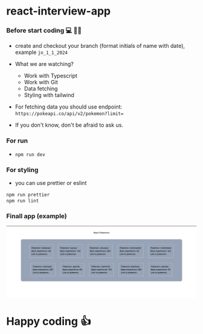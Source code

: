 # react-interview-app

### Before start coding 💻 😮‍💨

- create and checkout your branch (format initials of name with date), example `jn_1_1_2024`
- What we are watching?

  - Work with Typescript
  - Work with Git
  - Data fetching
  - Styling with tailwind

- For fetching data you should use endpoint: `https://pokeapi.co/api/v2/pokemon?limit=`
- If you don't know, don't be afraid to ask us.

### For run

- `npm run dev`

### For styling

- you can use prettier or eslint

```
npm run prettier
npm run lint
```

### Finall app (example)

![finall_app](https://github.com/Direct-Technologies-CZ/react-interview/blob/result/public/finall_app.png)

# Happy coding 👍
